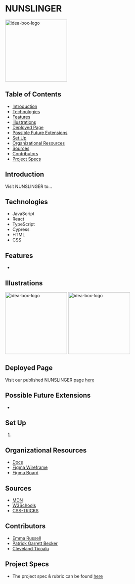 # NUNSLINGER

<img width="200" alt="idea-box-logo" src="https://user-images.githubusercontent.com/96998327/191158895-2a5e85fb-1516-415e-b328-a25ca15f6b3f.png">


## Table of Contents
  - [Introduction](#introduction)
  - [Technologies](#technologies)
  - [Features](#features)
  - [Illustrations](#illustrations)
  - [Deployed Page](#deployed-page)
  - [Possible Future Extensions](#possible-future-extensions)
  - [Set Up](#set-up)
  - [Organizational Resources](#organizational-resources)
  - [Sources](#sources)
  - [Contributors](#contributors)
  - [Project Specs](#project-specs)

## Introduction

  Visit NUNSLINGER to...

## Technologies
  - JavaScript
  - React
  - TypeScript
  - Cypress
  - HTML
  - CSS

## Features
   - 

## Illustrations

<img width="200" alt="idea-box-logo" src="https://user-images.githubusercontent.com/96998327/191156779-0af5ef10-5953-48f2-9c86-f13d0fd0ad1f.png">
<img width="200" alt="idea-box-logo" src="https://user-images.githubusercontent.com/96998327/191158713-c593685f-70fc-40d6-b365-5a03069d2ab0.png">

## Deployed Page

Visit our published NUNSLINGER page [here]()

## Possible Future Extensions

  - 

## Set Up

1. 

## Organizational Resources
- [Docs](https://docs.google.com/document/d/1ejd72VJvz1fBGo9zb4sQglaZmy-ikIijC0kNotdj_ZA/edit)
- [Figma Wireframe](https://www.figma.com/file/TEV32FeowrMJRpjK7yFxr5/NUNSlinger?node-id=0%3A1)
- [Figma Board](https://www.figma.com/file/WlVG75cGsY5loJeXPS54LR/NUNSlinger-Component-Map?node-id=0%3A1)

## Sources
  - [MDN](http://developer.mozilla.org/en-US/)
  - [W3Schools](https://www.w3schools.com/)
  - [CSS-TRICKS](https://css-tricks.com/)

## Contributors
  - [Emma Russell](https://github.com/nairnairnair)
  - [Patrick Garrett Becker](https://github.com/PatrickGBecker)
  - [Cleveland Ticoalu](https://gist.github.com/csmucker83)

## Project Specs
  - The project spec & rubric can be found [here](https://frontend.turing.edu/projects/module-1/ideabox-group.html)
